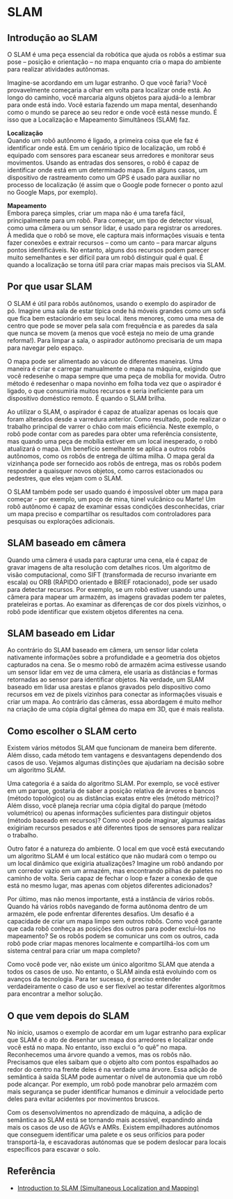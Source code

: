 # SLAM


## Introdução ao SLAM
O SLAM é uma peça essencial da robótica que ajuda os robôs a estimar sua pose – posição e orientação – no mapa enquanto cria o mapa do ambiente para realizar atividades autônomas.

Imagine-se acordando em um lugar estranho. O que você faria? Você provavelmente começaria a olhar em volta para localizar onde está. Ao longo do caminho, você marcaria alguns objetos para ajudá-lo a lembrar para onde está indo. Você estaria fazendo um mapa mental, desenhando como o mundo se parece ao seu redor e onde você está nesse mundo. É isso que a Localização e Mapeamento Simultâneos (SLAM) faz.

**Localização** <br>
Quando um robô autônomo é ligado, a primeira coisa que ele faz é identificar onde está. Em um cenário típico de localização, um robô é equipado com sensores para escanear seus arredores e monitorar seus movimentos. Usando as entradas dos sensores, o robô é capaz de identificar onde está em um determinado mapa. Em alguns casos, um dispositivo de rastreamento como um GPS é usado para auxiliar no processo de localização (é assim que o Google pode fornecer o ponto azul no Google Maps, por exemplo).

**Mapeamento** <br>
Embora pareça simples, criar um mapa não é uma tarefa fácil, principalmente para um robô. Para começar, um tipo de detector visual, como uma câmera ou um sensor lidar, é usado para registrar os arredores. À medida que o robô se move, ele captura mais informações visuais e tenta fazer conexões e extrair recursos – como um canto – para marcar alguns pontos identificáveis. No entanto, alguns dos recursos podem parecer muito semelhantes e ser difícil para um robô distinguir qual é qual. É quando a localização se torna útil para criar mapas mais precisos via SLAM.

## Por que usar SLAM
O SLAM é útil para robôs autônomos, usando o exemplo do aspirador de pó. Imagine uma sala de estar típica onde há móveis grandes como um sofá que fica bem estacionário em seu local. itens menores, como uma mesa de centro que pode se mover pela sala com frequência e as paredes da sala que nunca se movem (a menos que você esteja no meio de uma grande reforma!). Para limpar a sala, o aspirador autônomo precisaria de um mapa para navegar pelo espaço. 

O mapa pode ser alimentado ao vácuo de diferentes maneiras. Uma maneira é criar e carregar manualmente o mapa na máquina, exigindo que você redesenhe o mapa sempre que uma peça de mobília for movida. Outro método é redesenhar o mapa novinho em folha toda vez que o aspirador é ligado, o que consumiria muitos recursos e seria ineficiente para um dispositivo doméstico remoto. É quando o SLAM brilha. 

Ao utilizar o SLAM, o aspirador é capaz de atualizar apenas os locais que foram alterados desde a varredura anterior. Como resultado, pode realizar o trabalho principal de varrer o chão com mais eficiência. Neste exemplo, o robô pode contar com as paredes para obter uma referência consistente, mas quando uma peça de mobília estiver em um local inesperado, o robô atualizará o mapa. Um benefício semelhante se aplica a outros robôs autônomos, como os robôs de entrega de última milha. O mapa geral da vizinhança pode ser fornecido aos robôs de entrega, mas os robôs podem responder a quaisquer novos objetos, como carros estacionados ou pedestres, que eles vejam com o SLAM. 

O SLAM também pode ser usado quando é impossível obter um mapa para começar - por exemplo, um poço de mina, túnel vulcânico ou Marte! Um robô autônomo é capaz de examinar essas condições desconhecidas, criar um mapa preciso e compartilhar os resultados com controladores para pesquisas ou explorações adicionais.

## SLAM baseado em câmera
Quando uma câmera é usada para capturar uma cena, ela é capaz de gravar imagens de alta resolução com detalhes ricos. Um algoritmo de visão computacional, como SIFT (transformada de recurso invariante em escala) ou ORB (RÁPIDO orientado e BRIEF rotacionado), pode ser usado para detectar recursos. Por exemplo, se um robô estiver usando uma câmera para mapear um armazém, as imagens gravadas podem ter paletes, prateleiras e portas. Ao examinar as diferenças de cor dos pixels vizinhos, o robô pode identificar que existem objetos diferentes na cena.

##  SLAM baseado em Lidar
Ao contrário do SLAM baseado em câmera, um sensor lidar coleta nativamente informações sobre a profundidade e a geometria dos objetos capturados na cena. Se o mesmo robô de armazém acima estivesse usando um sensor lidar em vez de uma câmera, ele usaria as distâncias e formas retornadas ao sensor para identificar objetos. Na verdade, um SLAM baseado em lidar usa arestas e planos gravados pelo dispositivo como recursos em vez de pixels vizinhos para conectar as informações visuais e criar um mapa. Ao contrário das câmeras, essa abordagem é muito melhor na criação de uma cópia digital gêmea do mapa em 3D, que é mais realista.

## Como escolher o SLAM certo
Existem vários métodos SLAM que funcionam de maneira bem diferente. Além disso, cada método tem vantagens e desvantagens dependendo dos casos de uso. Vejamos algumas distinções que ajudariam na decisão sobre um algoritmo SLAM. 

Uma categoria é a saída do algoritmo SLAM. Por exemplo, se você estiver em um parque, gostaria de saber a posição relativa de árvores e bancos (método topológico) ou as distâncias exatas entre eles (método métrico)? Além disso, você planeja recriar uma cópia digital do parque (método volumétrico) ou apenas informações suficientes para distinguir objetos (método baseado em recursos)? Como você pode imaginar, algumas saídas exigiriam recursos pesados ​​e até diferentes tipos de sensores para realizar o trabalho.

Outro fator é a natureza do ambiente. O local em que você está executando um algoritmo SLAM é um local estático que não mudará com o tempo ou um local dinâmico que exigiria atualizações? Imagine um robô andando por um corredor vazio em um armazém, mas encontrando pilhas de paletes no caminho de volta. Seria capaz de fechar o loop e fazer a conexão de que está no mesmo lugar, mas apenas com objetos diferentes adicionados?

Por último, mas não menos importante, está a instância de vários robôs. Quando há vários robôs navegando de forma autônoma dentro de um armazém, ele pode enfrentar diferentes desafios. Um desafio é a capacidade de criar um mapa limpo sem outros robôs. Como você garante que cada robô conheça as posições dos outros para poder excluí-los no mapeamento? Se os robôs podem se comunicar uns com os outros, cada robô pode criar mapas menores localmente e compartilhá-los com um sistema central para criar um mapa completo? 

Como você pode ver, não existe um único algoritmo SLAM que atenda a todos os casos de uso. No entanto, o SLAM ainda está evoluindo com os avanços da tecnologia. Para ter sucesso, é preciso entender verdadeiramente o caso de uso e ser flexível ao testar diferentes algoritmos para encontrar a melhor solução.

## O que vem depois do SLAM
No início, usamos o exemplo de acordar em um lugar estranho para explicar que SLAM é o ato de desenhar um mapa dos arredores e localizar onde você está no mapa. No entanto, isso exclui o “o quê” no mapa. Reconhecemos uma árvore quando a vemos, mas os robôs não. Precisamos que eles saibam que o objeto alto com pontos espalhados ao redor do centro na frente deles é na verdade uma árvore. Essa adição de semântica à saída SLAM pode aumentar o nível de autonomia que um robô pode alcançar. Por exemplo, um robô pode manobrar pelo armazém com mais segurança se puder identificar humanos e diminuir a velocidade perto deles para evitar acidentes por movimentos bruscos. 

Com os desenvolvimentos no aprendizado de máquina, a adição de semântica ao SLAM está se tornando mais acessível, expandindo ainda mais os casos de uso de AGVs e AMRs. Existem empilhadores autónomos que conseguem identificar uma palete e os seus orifícios para poder transportá-la, e escavadoras autónomas que se podem deslocar para locais específicos para escavar o solo.
## Referência

- [Introduction to SLAM (Simultaneous Localization and Mapping)](https://ouster.com/blog/introduction-to-slam-simultaneous-localization-and-mapping/)
